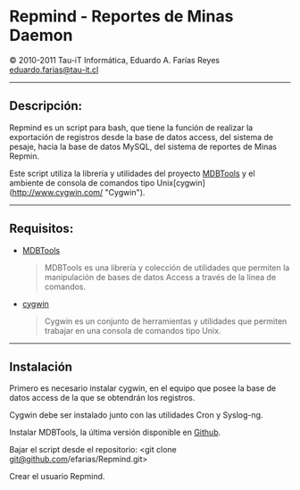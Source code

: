 Repmind - Reportes de Minas Daemon
==================================

&copy; 2010-2011 Tau-iT Informática, Eduardo A. Farías Reyes <eduardo.farias@tau-it.cl>

--------------------------------------------------------

Descripción:
------------

Repmind es un script para bash, que tiene la función de realizar la exportación de registros desde la base de datos access, del sistema de pesaje, hacia la base de datos MySQL, del sistema de reportes de Minas Repmin.

Este script utiliza la librería y utilidades del proyecto [MDBTools](http://mdbtools.sourceforge.net/ "MDBTools") y el ambiente de consola de comandos tipo Unix[cygwin] (http://www.cygwin.com/ "Cygwin").

--------------------------------------------------------

Requisitos:
-----------

* [MDBTools](http://mdbtools.sourceforge.net/ "MDBTools") 
	>MDBTools es una librería y colección de utilidades que permiten la manipulación
	>de bases de datos Access a través de la línea de comandos.
	>
* [cygwin](http://www.cygwin.com/ "Cygwin")
	>Cygwin es un conjunto de herramientas y utilidades que permiten trabajar en una consola de comandos tipo Unix.
	>
	>

 ---------------------------------------------------------

Instalación
-----------

Primero es necesario instalar cygwin, en el equipo que posee la base de datos access de la que se obtendrán los registros.

Cygwin debe ser instalado junto con las utilidades Cron y Syslog-ng.

Instalar MDBTools, la última versión disponible en [Github](http://www.github.com).

Bajar el script desde el repositorio:
<git clone git@github.com/efarias/Repmind.git>

Crear el usuario Repmind.
